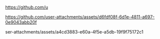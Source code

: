
https://github.com/u

https://github.com/user-attachments/assets/d6fdf08f-6d1e-4811-a697-0e9043abb20f

ser-attachments/assets/a4cd3883-e60a-4f5e-a5db-19f9f75172c1

